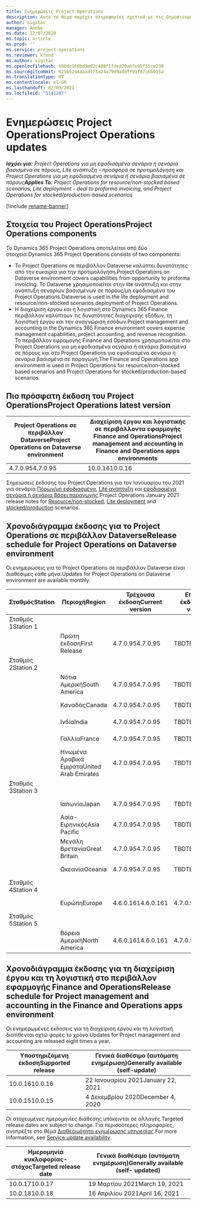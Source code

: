 ```yaml
---
title: Ενημερώσεις Project Operations
description: Αυτό το θέμα παρέχει πληροφορίες σχετικά με τις δημοσιευμένες εκδόσεις του Dynamics 365 Project Operations.
author: sigitac
manager: Annbe
ms.date: 12/07/2020
ms.topic: article
ms.prod: ''
ms.service: project-operations
ms.reviewer: kfend
ms.author: sigitac
ms.openlocfilehash: b90de169bd9ed2c408f1fded20a6fe95f55ce230
ms.sourcegitcommit: 625b5244aaadff5a24a79d9addff91f87c6b015a
ms.translationtype: HT
ms.contentlocale: el-GR
ms.lasthandoff: 02/09/2021
ms.locfileid: "5141207"
---
```

# <a name="project-operations-updates"></a><span data-ttu-id="85cb8-103">Ενημερώσεις Project Operations</span><span class="sxs-lookup"><span data-stu-id="85cb8-103">Project Operations updates</span></span>

<span data-ttu-id="85cb8-104">_**Ισχύει για:** Project Operations για μη εφοδιασμένα σενάρια ή σενάρια βασισμένα σε πόρους, Lite ανάπτυξη - προσφορά σε προτιμολόγηση και Project Operations για μη εφοδιασμένα σενάρια ή σενάρια βασισμένα σε πόρους_</span><span class="sxs-lookup"><span data-stu-id="85cb8-104">_**Applies To:** Project Operations for resource/non-stocked based scenarios, Lite deployment - deal to proforma invoicing, and Project Operations for stocked/production-based scenarios_</span></span>

[!include [rename-banner](~/includes/cc-data-platform-banner.md)]

## <a name="project-operations-components"></a><span data-ttu-id="85cb8-105">Στοιχεία του Project Operations</span><span class="sxs-lookup"><span data-stu-id="85cb8-105">Project Operations components</span></span>

<span data-ttu-id="85cb8-106">Το Dynamics 365 Project Operations αποτελείται από δύο στοιχεία:</span><span class="sxs-lookup"><span data-stu-id="85cb8-106">Dynamics 365 Project Operations consists of two components:</span></span>

- <span data-ttu-id="85cb8-107">Το Project Operations σε περιβάλλον Dataverse καλύπτει δυνατότητες από την ευκαιρία για την προτιμολόγηση.</span><span class="sxs-lookup"><span data-stu-id="85cb8-107">Project Operations on Dataverse environment covers capabilities from opportunity to proforma invoicing.</span></span> <span data-ttu-id="85cb8-108">Το Dataverse χρησιμοποιείται στην lite ανάπτυξη και στην ανάπτυξη σεναρίων βασισμένων σε πόρους/μη εφοδιασμένα του Project Operations.</span><span class="sxs-lookup"><span data-stu-id="85cb8-108">Dataverse is used in the lite deployment and resource/non-stocked scenarios deployment of Project Operations.</span></span>
- <span data-ttu-id="85cb8-109">Η διαχείριση έργου και η λογιστική στο Dynamics 365 Finance περιβάλλον καλύπτουν τις δυνατότητες διαχείρισης εξόδων, τη λογιστική έργου και την αναγνώριση εσόδων.</span><span class="sxs-lookup"><span data-stu-id="85cb8-109">Project management and accounting in the Dynamics 365 Finance environment covers expense management capabilities, project accounting, and revenue recognition.</span></span> <span data-ttu-id="85cb8-110">Το περιβάλλον εφραμογής Finance and Operations χρησιμοποιείται στο Project Operations για μη εφοδιασμένα σενάρια ή σενάρια βασισμένα σε πόρους και στο Project Operations για εφοδιασμένα σενάρια ή σενάρια βασισμένα σε παραγωγή.</span><span class="sxs-lookup"><span data-stu-id="85cb8-110">The Finance and Operations app environment is used in Project Operations for resource/non-stocked based scenarios and Project Operations for stocked/production-based scenarios.</span></span>

## <a name="project-operations-latest-version"></a><span data-ttu-id="85cb8-111">Πιο πρόσφατη έκδοση του Project Operations</span><span class="sxs-lookup"><span data-stu-id="85cb8-111">Project Operations latest version</span></span>

| <span data-ttu-id="85cb8-112">Project Operations σε περιβάλλον Dataverse</span><span class="sxs-lookup"><span data-stu-id="85cb8-112">Project Operations on Dataverse environment</span></span> | <span data-ttu-id="85cb8-113">Διαχείριση έργου και λογιστικής σε περιβάλλοντα εφαρμογής Finance and Operations</span><span class="sxs-lookup"><span data-stu-id="85cb8-113">Project management and accounting in Finance and Operations apps environments</span></span> |
| --- | --- |
| <span data-ttu-id="85cb8-114">4.7.0.95</span><span class="sxs-lookup"><span data-stu-id="85cb8-114">4.7.0.95</span></span> | <span data-ttu-id="85cb8-115">10.0.16</span><span class="sxs-lookup"><span data-stu-id="85cb8-115">10.0.16</span></span> |

<span data-ttu-id="85cb8-116">Σημειώσεις έκδοσης του Project Operations για τον Ιανουαρίου του 2021 για σενάρια [Πόρων/μη εφοδιασμένα](whats-new-feb-2021-resource-based.md), [Lite ανάπτυξη](../pro/whats-new/whats-new-feb-2021-lite.md) και [εφοδιασμένα σενάρια ή σενάρια βάσει παραγωγής](../prod-pma/whats-new/whats-new-jan-2021-stocked.md).</span><span class="sxs-lookup"><span data-stu-id="85cb8-116">Project Operations January 2021 release notes for [Resource/non-stocked](whats-new-feb-2021-resource-based.md), [Lite deployment](../pro/whats-new/whats-new-feb-2021-lite.md) and [stocked/production](../prod-pma/whats-new/whats-new-jan-2021-stocked.md) scenarios.</span></span>

## <a name="release-schedule-for-project-operations-on-dataverse-environment"></a><span data-ttu-id="85cb8-117">Χρονοδιάγραμμα έκδοσης για το Project Operations σε περιβάλλον Dataverse</span><span class="sxs-lookup"><span data-stu-id="85cb8-117">Release schedule for Project Operations on Dataverse environment</span></span>

<span data-ttu-id="85cb8-118">Οι ενημερώσεις για το Project Operations σε περιβάλλον Dataverse είναι διαθέσιμες κάθε μήνα.</span><span class="sxs-lookup"><span data-stu-id="85cb8-118">Updates for Project Operations on Dataverse environment are available monthly.</span></span> 

| <span data-ttu-id="85cb8-119">Σταθμός</span><span class="sxs-lookup"><span data-stu-id="85cb8-119">Station</span></span>   | <span data-ttu-id="85cb8-120">Περιοχή</span><span class="sxs-lookup"><span data-stu-id="85cb8-120">Region</span></span>        | <span data-ttu-id="85cb8-121">Τρέχουσα έκδοση</span><span class="sxs-lookup"><span data-stu-id="85cb8-121">Current version</span></span> | <span data-ttu-id="85cb8-122">Επόμενη έκδοση</span><span class="sxs-lookup"><span data-stu-id="85cb8-122">Next version</span></span> | <span data-ttu-id="85cb8-123">Γενικώς διαθέσιμο</span><span class="sxs-lookup"><span data-stu-id="85cb8-123">Generally available</span></span> |
|-----------|---------------|-----------------|--------------|---------------------|
| <span data-ttu-id="85cb8-124">Σταθμός 1</span><span class="sxs-lookup"><span data-stu-id="85cb8-124">Station 1</span></span> |   &nbsp;      |    &nbsp;       | &nbsp;       |      &nbsp;         |
|   &nbsp;  | <span data-ttu-id="85cb8-125">Πρώτη έκδοση</span><span class="sxs-lookup"><span data-stu-id="85cb8-125">First Release</span></span> |  <span data-ttu-id="85cb8-126">4.7.0.95</span><span class="sxs-lookup"><span data-stu-id="85cb8-126">4.7.0.95</span></span>       | <span data-ttu-id="85cb8-127">TBD</span><span class="sxs-lookup"><span data-stu-id="85cb8-127">TBD</span></span>     | <span data-ttu-id="85cb8-128">19-Φεβρ-21</span><span class="sxs-lookup"><span data-stu-id="85cb8-128">19-Feb-21</span></span>           |
| <span data-ttu-id="85cb8-129">Σταθμός 2</span><span class="sxs-lookup"><span data-stu-id="85cb8-129">Station 2</span></span> |   &nbsp;      |    &nbsp;       | &nbsp;       |      &nbsp;         |
|   &nbsp;  | <span data-ttu-id="85cb8-130">Νότια Αμερική</span><span class="sxs-lookup"><span data-stu-id="85cb8-130">South America</span></span> |  <span data-ttu-id="85cb8-131">4.7.0.95</span><span class="sxs-lookup"><span data-stu-id="85cb8-131">4.7.0.95</span></span>       | <span data-ttu-id="85cb8-132">TBD</span><span class="sxs-lookup"><span data-stu-id="85cb8-132">TBD</span></span>     | <span data-ttu-id="85cb8-133">19-Φεβρ-21</span><span class="sxs-lookup"><span data-stu-id="85cb8-133">19-Feb-21</span></span>           |
|    &nbsp; | <span data-ttu-id="85cb8-134">Καναδάς</span><span class="sxs-lookup"><span data-stu-id="85cb8-134">Canada</span></span>        |  <span data-ttu-id="85cb8-135">4.7.0.95</span><span class="sxs-lookup"><span data-stu-id="85cb8-135">4.7.0.95</span></span>       | <span data-ttu-id="85cb8-136">TBD</span><span class="sxs-lookup"><span data-stu-id="85cb8-136">TBD</span></span>     | <span data-ttu-id="85cb8-137">19-Φεβρ-21</span><span class="sxs-lookup"><span data-stu-id="85cb8-137">19-Feb-21</span></span>           |
|   &nbsp;  | <span data-ttu-id="85cb8-138">Ινδία</span><span class="sxs-lookup"><span data-stu-id="85cb8-138">India</span></span>         |  <span data-ttu-id="85cb8-139">4.7.0.95</span><span class="sxs-lookup"><span data-stu-id="85cb8-139">4.7.0.95</span></span>       | <span data-ttu-id="85cb8-140">TBD</span><span class="sxs-lookup"><span data-stu-id="85cb8-140">TBD</span></span>     | <span data-ttu-id="85cb8-141">19-Φεβρ-21</span><span class="sxs-lookup"><span data-stu-id="85cb8-141">19-Feb-21</span></span>           |
|   &nbsp;  | <span data-ttu-id="85cb8-142">Γαλλία</span><span class="sxs-lookup"><span data-stu-id="85cb8-142">France</span></span>         |  <span data-ttu-id="85cb8-143">4.7.0.95</span><span class="sxs-lookup"><span data-stu-id="85cb8-143">4.7.0.95</span></span>       | <span data-ttu-id="85cb8-144">TBD</span><span class="sxs-lookup"><span data-stu-id="85cb8-144">TBD</span></span>     | <span data-ttu-id="85cb8-145">19-Φεβρ-21</span><span class="sxs-lookup"><span data-stu-id="85cb8-145">19-Feb-21</span></span>           |
|   &nbsp;  | <span data-ttu-id="85cb8-146">Ηνωμένα Αραβικά Εμιράτα</span><span class="sxs-lookup"><span data-stu-id="85cb8-146">United Arab Emirates</span></span>         |  <span data-ttu-id="85cb8-147">4.7.0.95</span><span class="sxs-lookup"><span data-stu-id="85cb8-147">4.7.0.95</span></span>       | <span data-ttu-id="85cb8-148">TBD</span><span class="sxs-lookup"><span data-stu-id="85cb8-148">TBD</span></span>     | <span data-ttu-id="85cb8-149">19-Φεβρ-21</span><span class="sxs-lookup"><span data-stu-id="85cb8-149">19-Feb-21</span></span>           |
| <span data-ttu-id="85cb8-150">Σταθμός 3</span><span class="sxs-lookup"><span data-stu-id="85cb8-150">Station 3</span></span>  |      &nbsp;   |     &nbsp;      |     &nbsp;   |      &nbsp;         |
|   &nbsp;  | <span data-ttu-id="85cb8-151">Ιαπωνία</span><span class="sxs-lookup"><span data-stu-id="85cb8-151">Japan</span></span>         |  <span data-ttu-id="85cb8-152">4.7.0.95</span><span class="sxs-lookup"><span data-stu-id="85cb8-152">4.7.0.95</span></span>       | <span data-ttu-id="85cb8-153">TBD</span><span class="sxs-lookup"><span data-stu-id="85cb8-153">TBD</span></span>     | <span data-ttu-id="85cb8-154">26-Φεβρ-21</span><span class="sxs-lookup"><span data-stu-id="85cb8-154">26-Feb-21</span></span>           |
|   &nbsp;  | <span data-ttu-id="85cb8-155">Ασία-Ειρηνικός</span><span class="sxs-lookup"><span data-stu-id="85cb8-155">Asia Pacific</span></span>  |  <span data-ttu-id="85cb8-156">4.7.0.95</span><span class="sxs-lookup"><span data-stu-id="85cb8-156">4.7.0.95</span></span>       | <span data-ttu-id="85cb8-157">TBD</span><span class="sxs-lookup"><span data-stu-id="85cb8-157">TBD</span></span>     | <span data-ttu-id="85cb8-158">26-Φεβρ-21</span><span class="sxs-lookup"><span data-stu-id="85cb8-158">26-Feb-21</span></span>           |
|   &nbsp;  | <span data-ttu-id="85cb8-159">Μεγάλη Βρετανία</span><span class="sxs-lookup"><span data-stu-id="85cb8-159">Great Britain</span></span> |  <span data-ttu-id="85cb8-160">4.7.0.95</span><span class="sxs-lookup"><span data-stu-id="85cb8-160">4.7.0.95</span></span>       | <span data-ttu-id="85cb8-161">TBD</span><span class="sxs-lookup"><span data-stu-id="85cb8-161">TBD</span></span>     | <span data-ttu-id="85cb8-162">26-Φεβρ-21</span><span class="sxs-lookup"><span data-stu-id="85cb8-162">26-Feb-21</span></span>           |
|   &nbsp;  | <span data-ttu-id="85cb8-163">Ωκεανία</span><span class="sxs-lookup"><span data-stu-id="85cb8-163">Oceania</span></span>       |  <span data-ttu-id="85cb8-164">4.7.0.95</span><span class="sxs-lookup"><span data-stu-id="85cb8-164">4.7.0.95</span></span>       | <span data-ttu-id="85cb8-165">TBD</span><span class="sxs-lookup"><span data-stu-id="85cb8-165">TBD</span></span>     | <span data-ttu-id="85cb8-166">26-Φεβρ-21</span><span class="sxs-lookup"><span data-stu-id="85cb8-166">26-Feb-21</span></span>           |
| <span data-ttu-id="85cb8-167">Σταθμός 4</span><span class="sxs-lookup"><span data-stu-id="85cb8-167">Station 4</span></span> |     &nbsp;    |     &nbsp;      |     &nbsp;   |      &nbsp;         |
|   &nbsp;  | <span data-ttu-id="85cb8-168">Ευρώπη</span><span class="sxs-lookup"><span data-stu-id="85cb8-168">Europe</span></span>        |  <span data-ttu-id="85cb8-169">4.6.0.161</span><span class="sxs-lookup"><span data-stu-id="85cb8-169">4.6.0.161</span></span>       | <span data-ttu-id="85cb8-170">4.7.0.95</span><span class="sxs-lookup"><span data-stu-id="85cb8-170">4.7.0.95</span></span>     | <span data-ttu-id="85cb8-171">12-Φεβρ-21</span><span class="sxs-lookup"><span data-stu-id="85cb8-171">12-Feb-21</span></span>           |
| <span data-ttu-id="85cb8-172">Σταθμός 5</span><span class="sxs-lookup"><span data-stu-id="85cb8-172">Station 5</span></span> |     &nbsp;    |     &nbsp;      |     &nbsp;   |      &nbsp;         |
|   &nbsp;  | <span data-ttu-id="85cb8-173">Βόρεια Αμερική</span><span class="sxs-lookup"><span data-stu-id="85cb8-173">North America</span></span> |  <span data-ttu-id="85cb8-174">4.6.0.161</span><span class="sxs-lookup"><span data-stu-id="85cb8-174">4.6.0.161</span></span>       | <span data-ttu-id="85cb8-175">4.7.0.95</span><span class="sxs-lookup"><span data-stu-id="85cb8-175">4.7.0.95</span></span>     | <span data-ttu-id="85cb8-176">19-Φεβρ-21</span><span class="sxs-lookup"><span data-stu-id="85cb8-176">19-Feb-21</span></span>           |

## <a name="release-schedule-for-project-management-and-accounting-in-the-finance-and-operations-apps-environment"></a><span data-ttu-id="85cb8-177">Χρονοδιάγραμμα έκδοσης για τη διαχείριση έργου και τη λογιστική στο περιβάλλον εφαρμογής Finance and Operations</span><span class="sxs-lookup"><span data-stu-id="85cb8-177">Release schedule for Project management and accounting in the Finance and Operations apps environment</span></span>

<span data-ttu-id="85cb8-178">Οι ενημερωμένες εκδόσεις για τη διαχείριση έργου και τη λογιστική διατίθενται οχτώ φορές το χρόνο.</span><span class="sxs-lookup"><span data-stu-id="85cb8-178">Updates for Project management and accounting are released eight times a year.</span></span>

| <span data-ttu-id="85cb8-179">Υποστηριζόμενη έκδοση</span><span class="sxs-lookup"><span data-stu-id="85cb8-179">Supported release</span></span> | <span data-ttu-id="85cb8-180">Γενικά διαθέσιμο (αυτόματη ενημέρωση)</span><span class="sxs-lookup"><span data-stu-id="85cb8-180">Generally available (self-update)</span></span> |
| --- | --- |
| <span data-ttu-id="85cb8-181">10.0.16</span><span class="sxs-lookup"><span data-stu-id="85cb8-181">10.0.16</span></span> | <span data-ttu-id="85cb8-182">22 Ιανουαρίου 2021</span><span class="sxs-lookup"><span data-stu-id="85cb8-182">January 22, 2021</span></span> |
| <span data-ttu-id="85cb8-183">10.0.15</span><span class="sxs-lookup"><span data-stu-id="85cb8-183">10.0.15</span></span> | <span data-ttu-id="85cb8-184">4 Δεκεμβρίου 2020</span><span class="sxs-lookup"><span data-stu-id="85cb8-184">December 4, 2020</span></span> |


<span data-ttu-id="85cb8-185">Οι στοχευμένες ημερομηνίες διάθεσης υπόκεινται σε αλλαγές.</span><span class="sxs-lookup"><span data-stu-id="85cb8-185">Targeted release dates are subject to change.</span></span> <span data-ttu-id="85cb8-186">Για περισσότερες πληροφορίες, ανατρέξτε στο θέμα [Διαθεσιμότητα ενημέρωσης υπηρεσίας](https://docs.microsoft.com/dynamics365/fin-ops-core/fin-ops/get-started/public-preview-releases?toc=/dynamics365/finance/toc.json).</span><span class="sxs-lookup"><span data-stu-id="85cb8-186">For more information, see [Service update availability](https://docs.microsoft.com/dynamics365/fin-ops-core/fin-ops/get-started/public-preview-releases?toc=/dynamics365/finance/toc.json).</span></span>

| <span data-ttu-id="85cb8-187">Ημερομηνία κυκλοφορίας-στόχος</span><span class="sxs-lookup"><span data-stu-id="85cb8-187">Targeted release date</span></span> | <span data-ttu-id="85cb8-188">Γενικά διαθέσιμο (αυτόματη ενημέρωση)</span><span class="sxs-lookup"><span data-stu-id="85cb8-188">Generally available (self- updated)</span></span> |
| --- | --- |
| <span data-ttu-id="85cb8-189">10.0.17</span><span class="sxs-lookup"><span data-stu-id="85cb8-189">10.0.17</span></span> | <span data-ttu-id="85cb8-190">19 Μαρτίου 2021</span><span class="sxs-lookup"><span data-stu-id="85cb8-190">March 19, 2021</span></span> |
| <span data-ttu-id="85cb8-191">10.0.18</span><span class="sxs-lookup"><span data-stu-id="85cb8-191">10.0.18</span></span> | <span data-ttu-id="85cb8-192">16 Απριλίου 2021</span><span class="sxs-lookup"><span data-stu-id="85cb8-192">April 16, 2021</span></span> |
